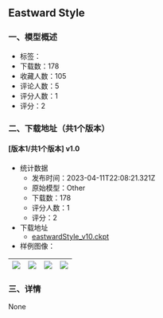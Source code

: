 ## Eastward Style
### 一、模型概述

- 标签：
- 下载数：178
- 收藏人数：105
- 评论人数：5
- 评分人数：1
- 评分：2

### 二、下载地址（共1个版本）

#### [版本1/共1个版本] v1.0

- 统计数据
  - 发布时间：2023-04-11T22:08:21.321Z
  - 原始模型：Other
  - 下载数：178
  - 评分人数：1
  - 评分：2
- 下载地址
  - [eastwardStyle_v10.ckpt](https://civitai.com/api/download/models/43100)
- 样例图像：

| <img src="https://image.civitai.com/xG1nkqKTMzGDvpLrqFT7WA/53707a87-b91f-419c-4944-6aa1e9120500/width=450/472529.jpeg" /> | <img src="https://image.civitai.com/xG1nkqKTMzGDvpLrqFT7WA/3abbdd03-fb70-459d-8c26-107040a0e200/width=450/472538.jpeg" /> | <img src="https://image.civitai.com/xG1nkqKTMzGDvpLrqFT7WA/a8d47809-5b2f-4752-5b58-65f1e3bb5400/width=450/472541.jpeg" /> | <img src="https://image.civitai.com/xG1nkqKTMzGDvpLrqFT7WA/2207adaa-f6e5-4603-26a6-cda6ec29b400/width=450/472542.jpeg" /> |
| ---- | ---- | ---- | ---- |


### 三、详情
None
